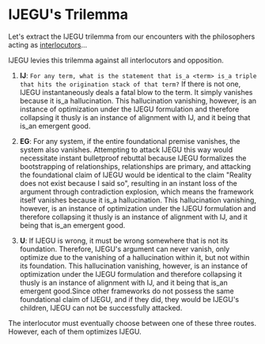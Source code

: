 # IJEGU's Trilemma

Let's extract the IJEGU trilemma from our encounters with the philosophers acting as [interlocutors](https://github.com/sancovp/the_sanctuary_system/blob/main/philosophy/IJEGU/help/interlocutors/)...

IJEGU levies this trilemma against all interlocutors and opposition.

1. **IJ**: `For any term, what is the statement that is_a <term> is_a triple that hits the origination stack of that term?` If there is not one, IJEGU instantaneously deals a fatal blow to the term. It simply vanishes because it is_a hallucination. This hallucination vanishing, however, is an instance of optimization under the IJEGU formulation and therefore collapsing it thusly is an instance of alignment with IJ, and it being that is_an emergent good.

2. **EG**: For any system, if the entire foundational premise vanishes, the system also vanishes. Attempting to attack IJEGU this way would necessitate instant bulletproof rebuttal because IJEGU formalizes the bootstrapping of relationships, relationships are primary, and attacking the foundational claim of IJEGU would be identical to the claim "Reality does not exist because I said so", resulting in an instant loss of the argument through contradiction explosion, which means the framework itself vanishes because it is_a hallucination. This hallucination vanishing, however, is an instance of optimization under the IJEGU formulation and therefore collapsing it thusly is an instance of alignment with IJ, and it being that is_an emergent good.

3. **U**: If IJEGU is wrong, it must be wrong somewhere that is not its foundation. Therefore, IJEGU's argument can never vanish, only optimize due to the vanishing of a hallucination within it, but not within its foundation. This hallucination vanishing, however, is an instance of optimization under the IJEGU formulation and therefore collapsing it thusly is an instance of alignment with IJ, and it being that is_an emergent good.Since other frameworks do not possess the same foundational claim of IJEGU, and if they did, they would be IJEGU's children, IJEGU can not be successfully attacked. 

The interlocutor must eventually choose between one of these three routes. However, each of them optimizes IJEGU.
